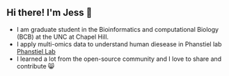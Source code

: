 ## Hi there! I'm Jess 👋

  * I am graduate student in the Bioinformatics and computational Biology (BCB) at the UNC at Chapel Hill.
  * I apply multi-omics data to understand human diesease in Phanstiel lab [Phanstiel Lab](http://phanstiel-lab.med.unc.edu/)
  * I learned a lot from the open-source community and I love to share and contribute 😸
